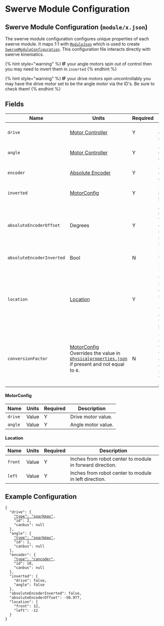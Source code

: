 # Swerve Module Configuration

## Swerve Module Configuration (`module/x.json`)

The swerve module configuration configures unique properties of each swerve module. It maps 1:1 with [`ModuleJson`](https://broncbotz3481.github.io/YAGSL/swervelib/parser/json/ModuleJson.html) which is used to create [`SwerveModuleConfiguration`](https://broncbotz3481.github.io/YAGSL/swervelib/parser/SwerveModuleConfiguration.html). This configuration file interacts directly with swerve kinematics.

{% hint style="warning" %}
**IF** your angle motors spin out of control then you may need to invert them in `inverted`
{% endhint %}

{% hint style="warning" %}
**IF** your drive motors spin uncontrollably you may have the drive motor set to be the angle motor via the ID's. Be sure to check them!
{% endhint %}

## Fields

<table data-full-width="true"><thead><tr><th>Name</th><th>Units</th><th>Required</th><th>Description</th></tr></thead><tbody><tr><td><code>drive</code></td><td><a href="../../devices/motor-controllers/#motor-controller-configuration">Motor Controller</a></td><td>Y</td><td>Drive motor device configuration.</td></tr><tr><td><code>angle</code></td><td><a href="../../devices/motor-controllers/#motor-controller-configuration">Motor Controller</a></td><td>Y</td><td>Angle motor device configuration.</td></tr><tr><td><code>encoder</code></td><td><a href="../../devices/absolute-encoders.md#absolute-encoder-configuration">Absolute Encoder</a></td><td>Y</td><td>Absolute encoder device configuration.</td></tr><tr><td><code>inverted</code></td><td><a href="swerve-module-configuration.md#motorconfig">MotorConfig</a></td><td>Y</td><td>Inversion state of each motor as a boolean.</td></tr><tr><td><code>absoluteEncoderOffset</code></td><td>Degrees</td><td>Y</td><td>Absolute encoder offset from 0 in degrees. May need to be a negative number.</td></tr><tr><td><code>absoluteEncoderInverted</code></td><td>Bool</td><td>N</td><td>Inversion state of the Absolute Encoder.</td></tr><tr><td><code>location</code></td><td><a href="swerve-module-configuration.md#location">Location</a></td><td>Y</td><td>The location of the swerve module from the center of the robot in inches. +x is torwards the robot front, and +y is torwards robot left.</td></tr><tr><td><code>conversionFactor</code></td><td><a href="swerve-module-configuration.md#motorconfig">MotorConfig</a><br>Overrides the value in <a href="physical-properties-configuration.md#fields"><code>physicalproperties.json</code></a> if present and not equal to <code>0</code>.</td><td>N</td><td><em>OVERRIDE</em> Conversion factor applied to the motor controller for the onboard PID, used to override this setting in <a href="https://github.com/BroncBotz3481/YAGSL/wiki/Swerve-Drive"><code>swervedrive.json</code></a></td></tr></tbody></table>

#### MotorConfig

| Name    | Units | Required | Description        |
| ------- | ----- | -------- | ------------------ |
| `drive` | Value | Y        | Drive motor value. |
| `angle` | Value | Y        | Angle motor value. |

#### Location

| Name    | Units | Required | Description                                              |
| ------- | ----- | -------- | -------------------------------------------------------- |
| `front` | Value | Y        | Inches from robot center to module in forward direction. |
| `left`  | Value | Y        | Inches from robot center to module in left direction.    |

## Example Configuration

<pre class="language-json"><code class="lang-json">{
  "drive": {
    <a data-footnote-ref href="#user-content-fn-1">"type": "sparkmax"</a>,
    "id": 2,
    "canbus": null
  },
  "angle": {
    <a data-footnote-ref href="#user-content-fn-2">"type": "sparkmax"</a>,
    "id": 1,
    "canbus": null
  },
  "encoder": {
    <a data-footnote-ref href="#user-content-fn-3">"type": "cancoder"</a>,
    "id": 10,
    "canbus": null
  },
  "inverted": {
    "drive": false,
    "angle": false
  },
  "absoluteEncoderInverted": false,
  "absoluteEncoderOffset": -50.977,
  "location": {
    "front": 12,
    "left": -12
  }
}
</code></pre>

[^1]: See more at [motor-controllers](../../devices/motor-controllers/ "mention")

[^2]: See more at [motor-controllers](../../devices/motor-controllers/ "mention")

[^3]: See more at [absolute-encoders.md](../../devices/absolute-encoders.md "mention")
